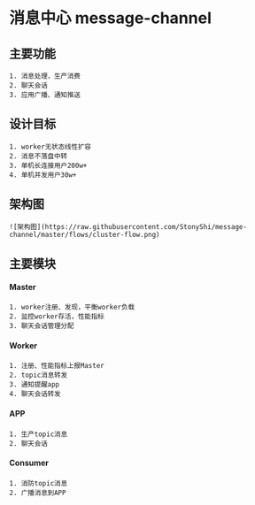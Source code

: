 # 消息中心 message-channel

## 主要功能
    1. 消息处理，生产消费
    2. 聊天会话
    3. 应用广播、通知推送

## 设计目标
    1. worker无状态线性扩容
    2. 消息不落盘中转
    3. 单机长连接用户200w+
    4. 单机并发用户30w+

## 架构图
    ![架构图](https://raw.githubusercontent.com/StonyShi/message-channel/master/flows/cluster-flow.png)
    
## 主要模块

#### Master
    1. worker注册、发现，平衡worker负载
    2. 监控worker存活，性能指标
    3. 聊天会话管理分配
    
#### Worker
    1. 注册、性能指标上报Master 
    2. topic消息转发
    3. 通知提醒app
    4. 聊天会话转发
    
    
#### APP
    1. 生产topic消息
    2. 聊天会话


#### Consumer
    1. 消防topic消息 
    2. 广播消息到APP
    
    
    